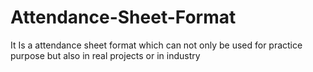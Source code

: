# Attendance-Sheet-Format
It Is a attendance sheet format which can not only be used for practice purpose but also in real projects or in industry

